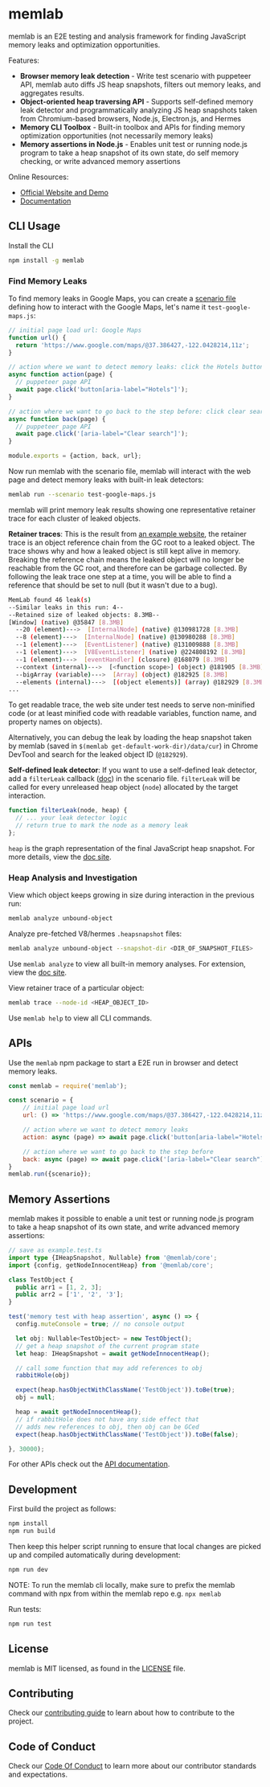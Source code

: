 # memlab

memlab is an E2E testing and analysis framework for finding JavaScript memory
leaks and optimization opportunities.

Features:
 * **Browser memory leak detection** - Write test scenario with puppeteer API,
   memlab auto diffs JS heap snapshots, filters out memory leaks, and
   aggregates results.
 * **Object-oriented heap traversing API** - Supports self-defined memory leak
   detector and programmatically analyzing JS heap snapshots taken from
   Chromium-based browsers, Node.js, Electron.js, and Hermes
 * **Memory CLI Toolbox** - Built-in toolbox and APIs for finding memory
   optimization opportunities (not necessarily memory leaks)
 * **Memory assertions in Node.js** - Enables unit test or running node.js
   program to take a heap snapshot of its own state, do self memory checking,
   or write advanced memory assertions

Online Resources:

* [Official Website and Demo](https://facebookincubator.github.io/memlab)
* [Documentation](https://facebookincubator.github.io/memlab/docs/intro)

## CLI Usage

Install the CLI

```bash
npm install -g memlab
```

### Find Memory Leaks

To find memory leaks in Google Maps, you can create a
[scenario file](https://facebookincubator.github.io/memlab/docs/api/interfaces/core_src.IScenario) defining how
to interact with the Google Maps, let's name it `test-google-maps.js`:

```javascript
// initial page load url: Google Maps
function url() {
  return 'https://www.google.com/maps/@37.386427,-122.0428214,11z';
}

// action where we want to detect memory leaks: click the Hotels button
async function action(page) {
  // puppeteer page API
  await page.click('button[aria-label="Hotels"]');
}

// action where we want to go back to the step before: click clear search
async function back(page) {
  // puppeteer page API
  await page.click('[aria-label="Clear search"]');
}

module.exports = {action, back, url};
```

Now run memlab with the scenario file, memlab will interact with
the web page and detect memory leaks with built-in leak detectors:

```bash
memlab run --scenario test-google-maps.js
```

memlab will print memory leak results showing one representative
retainer trace for each cluster of leaked objects.

**Retainer traces**: This is the result from
[an example website](https://facebookincubator.github.io/memlab/docs/guides/guides-find-leaks),
the retainer trace is an object reference chain from the GC root to a leaked
object. The trace shows why and how a leaked object is still kept alive in
memory. Breaking the reference chain means the leaked object will no longer
be reachable from the GC root, and therefore can be garbage collected.
By following the leak trace one step at a time, you will be able to find
a reference that should be set to null (but it wasn't due to a bug).

```bash
MemLab found 46 leak(s)
--Similar leaks in this run: 4--
--Retained size of leaked objects: 8.3MB--
[Window] (native) @35847 [8.3MB]
  --20 (element)--->  [InternalNode] (native) @130981728 [8.3MB]
  --8 (element)--->  [InternalNode] (native) @130980288 [8.3MB]
  --1 (element)--->  [EventListener] (native) @131009888 [8.3MB]
  --1 (element)--->  [V8EventListener] (native) @224808192 [8.3MB]
  --1 (element)--->  [eventHandler] (closure) @168079 [8.3MB]
  --context (internal)--->  [<function scope>] (object) @181905 [8.3MB]
  --bigArray (variable)--->  [Array] (object) @182925 [8.3MB]
  --elements (internal)--->  [(object elements)] (array) @182929 [8.3MB]
...
```
To get readable trace, the web site under test needs to serve non-minified code (or at least minified code
with readable variables, function name, and property names on objects).

Alternatively, you can debug the leak by loading the heap snapshot taken by memlab (saved in `$(memlab get-default-work-dir)/data/cur`)
in Chrome DevTool and search for the leaked object ID (`@182929`).

**Self-defined leak detector**: If you want to use a self-defined leak detector, add a `filterLeak` callback
([doc](https://facebookincubator.github.io/memlab/docs/api/interfaces/core_src.IScenario/#-optional-beforeleakfilter-initleakfiltercallback))
in the scenario file. `filterLeak` will be called for every unreleased heap
object (`node`) allocated by the target interaction.

```javascript
function filterLeak(node, heap) {
  // ... your leak detector logic
  // return true to mark the node as a memory leak
};
```

`heap` is the graph representation of the final JavaScript heap snapshot.
For more details, view the
[doc site](https://facebookincubator.github.io/memlab/docs/api/interfaces/core_src.IHeapSnapshot).

### Heap Analysis and Investigation

View which object keeps growing in size during interaction in the previous run:
```bash
memlab analyze unbound-object
```

Analyze pre-fetched V8/hermes `.heapsnapshot` files:

```bash
memlab analyze unbound-object --snapshot-dir <DIR_OF_SNAPSHOT_FILES>
```

Use `memlab analyze` to view all built-in memory analyses.
For extension, view the [doc site](https://facebookincubator.github.io/memlab).

View retainer trace of a particular object:
```bash
memlab trace --node-id <HEAP_OBJECT_ID>
```

Use `memlab help` to view all CLI commands.

## APIs

Use the `memlab` npm package to start a E2E run in browser and detect memory leaks.

```javascript
const memlab = require('memlab');

const scenario = {
    // initial page load url
    url: () => 'https://www.google.com/maps/@37.386427,-122.0428214,11z',

    // action where we want to detect memory leaks
    action: async (page) => await page.click('button[aria-label="Hotels"]'),

    // action where we want to go back to the step before
    back: async (page) => await page.click('[aria-label="Clear search"]'),
}
memlab.run({scenario});
```

## Memory Assertions

memlab makes it possible to enable a unit test or running node.js program
to take a heap snapshot of its own state, and write advanced memory assertions:

```typescript
// save as example.test.ts
import type {IHeapSnapshot, Nullable} from '@memlab/core';
import {config, getNodeInnocentHeap} from '@memlab/core';

class TestObject {
  public arr1 = [1, 2, 3];
  public arr2 = ['1', '2', '3'];
}

test('memory test with heap assertion', async () => {
  config.muteConsole = true; // no console output

  let obj: Nullable<TestObject> = new TestObject();
  // get a heap snapshot of the current program state
  let heap: IHeapSnapshot = await getNodeInnocentHeap();

  // call some function that may add references to obj
  rabbitHole(obj)

  expect(heap.hasObjectWithClassName('TestObject')).toBe(true);
  obj = null;

  heap = await getNodeInnocentHeap();
  // if rabbitHole does not have any side effect that
  // adds new references to obj, then obj can be GCed
  expect(heap.hasObjectWithClassName('TestObject')).toBe(false);

}, 30000);
```

For other APIs check out the
[API documentation](https://facebookincubator.github.io/memlab/docs/api/interfaces/core_src.IHeapSnapshot#hasobjectwithclassnameclassname).

## Development

First build the project as follows:

```bash
npm install
npm run build
```

Then keep this helper script running to ensure that local changes are picked up
and compiled automatically during development:

```bash
npm run dev
```

NOTE: To run the memlab cli locally, make sure to prefix the memlab command with
npx from within the memlab repo e.g. `npx memlab`

Run tests:
```bash
npm run test
```

## License
memlab is MIT licensed, as found in the [LICENSE](LICENSE) file.

## Contributing

Check our [contributing guide](CONTRIBUTING.md) to learn about how to
contribute to the project.

## Code of Conduct

Check our [Code Of Conduct](CODE_OF_CONDUCT.md) to learn more about our
contributor standards and expectations.
